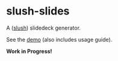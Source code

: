 slush-slides
===========

A ([slush](https://github.com/klei/slush)) slidedeck generator.

See the [demo](http://adamlynch.com/gulp-slides) (also includes usage guide).


**Work in Progress!**
